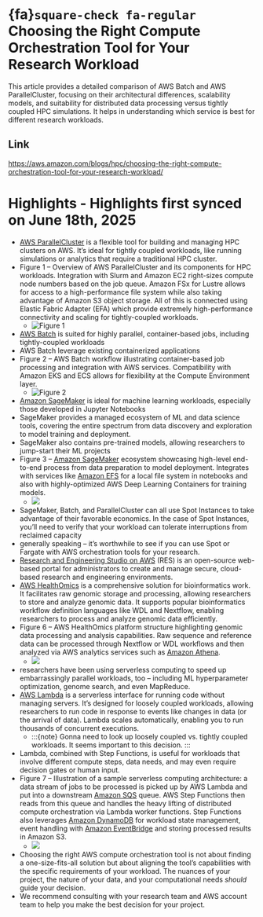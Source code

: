 # {fa}`square-check fa-regular` Choosing the Right Compute Orchestration Tool for Your Research Workload
  This article provides a detailed comparison of AWS Batch and AWS ParallelCluster, focusing on their architectural differences, scalability models, and suitability for distributed data processing versus tightly coupled HPC simulations. It helps in understanding which service is best for different research workloads. 
  
## Link
https://aws.amazon.com/blogs/hpc/choosing-the-right-compute-orchestration-tool-for-your-research-workload/

Highlights - Highlights first synced on June 18th, 2025
=====
- <a href="https://aws.amazon.com/hpc/parallelcluster/">AWS ParallelCluster</a> is a flexible tool for building and managing HPC clusters on AWS. It’s ideal for tightly coupled workloads, like running simulations or analytics that require a traditional HPC cluster.
- Figure 1 – Overview of AWS ParallelCluster and its components for HPC workloads. Integration with Slurm and Amazon EC2 right-sizes compute node numbers based on the job queue. Amazon FSx for Lustre allows for access to a high-performance file system while also taking advantage of Amazon S3 object storage. All of this is connected using Elastic Fabric Adapter (EFA) which provide extremely high-performance connectivity and scaling for tightly-coupled workloads.
  -  ![Figure 1](https://firebasestorage.googleapis.com/v0/b/tagr-prod.appspot.com/o/notespace%2Frobwarden27%40gmail.com%2Fuploads%2F2025-06-18T13%3A35%3A06.734Z-image.png?alt=media&token=7cc73e26-23c1-495e-92d1-4ad9b9f45b6f) 
- <a href="https://aws.amazon.com/batch/">AWS Batch</a> is suited for highly parallel, container-based jobs, including tightly-coupled workloads
- AWS Batch leverage existing containerized applications
- Figure 2 – AWS Batch workflow illustrating container-based job processing and integration with AWS services. Compatibility with Amazon EKS and ECS allows for flexibility at the Compute Environment layer.
  -  ![Figure 2](https://firebasestorage.googleapis.com/v0/b/tagr-prod.appspot.com/o/notespace%2Frobwarden27%40gmail.com%2Fuploads%2F2025-06-18T13%3A36%3A09.422Z-image.png?alt=media&token=35e825be-5425-4af7-bb49-29fc65685397) 
- <a href="https://aws.amazon.com/sagemaker/">Amazon SageMaker</a> is ideal for machine learning workloads, especially those developed in Jupyter Notebooks
- SageMaker provides a managed ecosystem of ML and data science tools, covering the entire spectrum from data discovery and exploration to model training and deployment.
- SageMaker also contains pre-trained models, allowing researchers to jump-start their ML projects
- Figure 3 – <a href="https://aws.amazon.com/pm/sagemaker">Amazon SageMaker</a> ecosystem showcasing high-level end-to-end process from data preparation to model deployment. Integrates with services like <a href="https://aws.amazon.com/efs/">Amazon EFS</a> for a local file system in notebooks and also with highly-optimized AWS Deep Learning Containers for training models.
  -  ![](https://firebasestorage.googleapis.com/v0/b/tagr-prod.appspot.com/o/notespace%2Frobwarden27%40gmail.com%2Fuploads%2F2025-06-18T13%3A37%3A55.964Z-image.png?alt=media&token=6ca1c7eb-9e6d-46b4-bd05-75bc24f0df35) 
- SageMaker, Batch, and ParallelCluster can all use Spot Instances to take advantage of their favorable economics. In the case of Spot Instances, you’ll need to verify that your workload can tolerate interruptions from reclaimed capacity
- generally speaking – it’s worthwhile to see if you can use Spot or Fargate with AWS orchestration tools for your research.
- <a href="https://aws.amazon.com/hpc/res/">Research and Engineering Studio on AWS</a> (RES) is an open-source web-based portal for administrators to create and manage secure, cloud-based research and engineering environments.
- <a href="https://aws.amazon.com/healthomics/">AWS HealthOmics</a> is a comprehensive solution for bioinformatics work. It facilitates raw genomic storage and processing, allowing researchers to store and analyze genomic data. It supports popular bioinformatics workflow definition languages like WDL and Nextflow, enabling researchers to process and analyze genomic data efficiently.
- Figure 6 – AWS HealthOmics platform structure highlighting genomic data processing and analysis capabilities. Raw sequence and reference data can be processed through Nextflow or WDL workflows and then analyzed via AWS analytics services such as <a href="https://aws.amazon.com/athena/">Amazon Athena</a>.
  -  ![](https://firebasestorage.googleapis.com/v0/b/tagr-prod.appspot.com/o/notespace%2Frobwarden27%40gmail.com%2Fuploads%2F2025-06-18T13%3A38%3A24.941Z-image.png?alt=media&token=10e1cc40-bbfc-4875-a45b-2ca5bde5b2bd) 
- researchers have been using serverless computing to speed up embarrassingly parallel workloads, too – including ML hyperparameter optimization, genome search, and even MapReduce.
- <a href="https://aws.amazon.com/lambda/">AWS Lambda</a> is a serverless interface for running code without managing servers. It’s designed for loosely coupled workloads, allowing researchers to run code in response to events like changes in data (or the arrival of data). Lambda scales automatically, enabling you to run thousands of concurrent executions.
  - :::{note}
      Gonna need to look up loosely coupled vs. tightly coupled workloads. It seems important to this decision.
    :::
- Lambda, combined with Step Functions, is useful for workloads that involve different compute steps, data needs, and may even require decision gates or human input.
- Figure 7 – Illustration of a sample serverless computing architecture: a data stream of jobs to be processed is picked up by AWS Lambda and put into a downstream <a href="https://aws.amazon.com/sqs/">Amazon SQS</a> queue. AWS Step Functions then reads from this queue and handles the heavy lifting of distributed compute orchestration via Lambda worker functions. Step Functions also leverages <a href="https://aws.amazon.com/dynamodb/">Amazon DynamoDB</a> for workload state management, event handling with <a href="https://aws.amazon.com/eventbridge/">Amazon EventBridge</a> and storing processed results in Amazon S3.
  -  ![](https://firebasestorage.googleapis.com/v0/b/tagr-prod.appspot.com/o/notespace%2Frobwarden27%40gmail.com%2Fuploads%2F2025-06-18T13%3A38%3A52.908Z-image.png?alt=media&token=8dbb5675-ac3c-4447-b0a4-d2910ecefe07) 
- Choosing the right AWS compute orchestration tool is not about finding a one-size-fits-all solution but about aligning the tool’s capabilities with the specific requirements of your workload. The nuances of your project, the nature of your data, and your computational needs _should_ guide your decision.
- We recommend consulting with your research team and AWS account team to help you make the best decision for your project.
